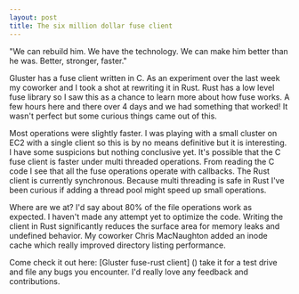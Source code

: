 ```yaml
---
layout: post
title: The six million dollar fuse client
---
```

"We can rebuild him. We have the technology. We can make him better than he was. Better, stronger, faster."

Gluster has a fuse client written in C. As an experiment over the last week my coworker and I took a shot at rewriting it in Rust. Rust has a low level fuse library so I saw this as a chance to learn more about how fuse works.  A few hours here and there over 4 days and we had something that worked! It wasn't perfect but some curious things came out of this. 

Most operations were slightly faster. I was playing with a small cluster on EC2 with a single client so this is by no means definitive but it is interesting. I have some suspicions but nothing conclusive yet.  It's possible that the C fuse client is faster under multi threaded operations. From reading the C code I see that all the fuse operations operate with callbacks. The Rust client is currently synchronous. Because multi threading is safe in Rust I've been curious if adding a thread pool might speed up small operations. 

Where are we at? I'd say about 80% of the file operations work as expected. I haven't made any attempt yet to optimize the code. Writing the client in Rust significantly reduces the surface area for memory leaks and undefined behavior.  My coworker Chris MacNaughton added an inode cache which really improved directory listing performance.  

Come check it out here: [Gluster fuse-rust client] () take it for a test drive and file any bugs you encounter. I'd really love any feedback and contributions. 